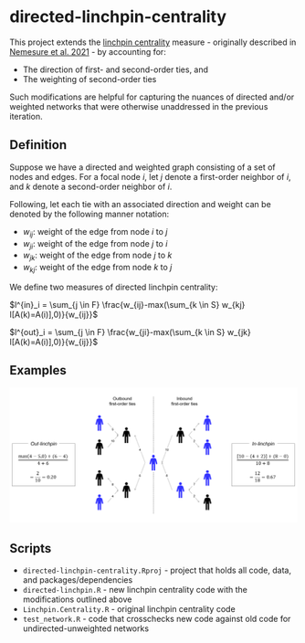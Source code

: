 # directed-linchpin-centrality
This project extends the [linchpin centrality](https://github.com/mnemesure/linchpin_centrality) measure - originally described in [Nemesure et al. 2021](https://appliednetsci.springeropen.com/articles/10.1007/s41109-021-00400-8) - by accounting for:
  - The direction of first- and second-order ties, and 
  - The weighting of second-order ties

Such modifications are helpful for capturing the nuances of directed and/or weighted networks that were otherwise unaddressed in the previous iteration.


## Definition 
Suppose we have a directed and weighted graph consisting of a set of nodes and edges. For a focal node $i$, let $j$ denote a first-order neighbor of $i$, and $k$ denote a second-order neighbor of $i$. 


Following, let each tie with an associated direction and weight can be denoted by the following manner notation: 
 - $w_{ij}$: weight of the edge from node $i$ to $j$ 
 - $w_{ji}$: weight of the edge from node $j$ to $i$
 - $w_{jk}$: weight of the edge from node $j$ to $k$
 - $w_{kj}$: weight of the edge from node $k$ to $j$
 
We define two measures of directed linchpin centrality: 

$l^{in}_i = \sum_{j \in F} \frac{w_{ij}-max(\sum_{k \in S} w_{kj} I[A(k)=A(i)],0)}{w_{ij}}$

$l^{out}_i = \sum_{j \in F} \frac{w_{ji}-max(\sum_{k \in S} w_{jk} I[A(k)=A(i)],0)}{w_{ij}}$



## Examples
![image](illustration.png)


## Scripts
  - `directed-linchpin-centrality.Rproj` - project that holds all code, data, and packages/dependencies
  - `directed-linchpin.R` - new linchpin centrality code with the modifications outlined above
  - `Linchpin.Centrality.R` - original linchpin centrality code
  - `test_network.R` - code that crosschecks new code against old code for undirected-unweighted networks

